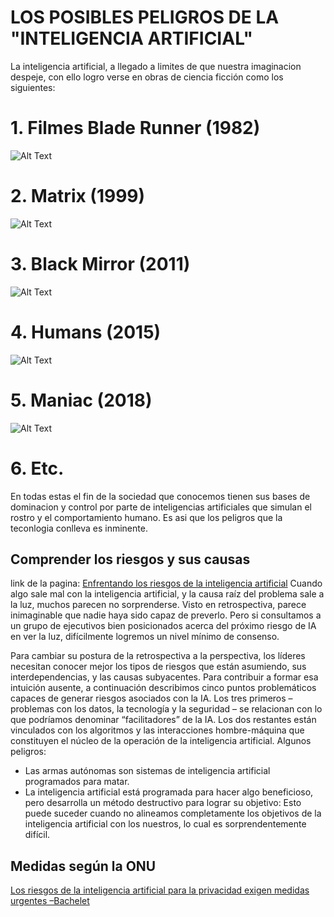#  LOS POSIBLES PELIGROS DE LA "INTELIGENCIA ARTIFICIAL"
La inteligencia artificial, a llegado a limites de que nuestra imaginacion despeje, con ello logro verse en obras de ciencia ficción como los siguientes:
 # 1. Filmes Blade Runner (1982) 
 
 ![Alt Text](https://static.wikia.nocookie.net/cine/images/e/e3/L_41693_0083658_d7712339.jpg/revision/latest?cb=20121006193808)
 
 
 # 2. Matrix (1999)
 
 ![Alt Text](https://cloud10.todocoleccion.online/libros-segunda-mano-cine/tc/2019/03/07/22/154204842_15519937552269F88F.webp)
 
 # 3. Black Mirror (2011)
 
 ![Alt Text](https://upload.wikimedia.org/wikipedia/commons/6/66/Black_Mirror.jpg)

 # 4. Humans (2015)
 
 ![Alt Text](https://images-na.ssl-images-amazon.com/images/I/51B-BOBtQtL._SX218_BO1,204,203,200_QL40_FMwebp_.jpg)
 
 # 5. Maniac (2018)

 ![Alt Text](https://sabanerox.files.wordpress.com/2018/10/maniac-analisis-y-explicacion.png?w=648)
 
 # 6. Etc.



En todas estas el fin de la sociedad que conocemos tienen sus bases de dominacion y control por parte de inteligencias artificiales que simulan el rostro y el comportamiento humano. Es asi que los peligros que la teconlogia conlleva es inminente.
## Comprender los riesgos y sus causas
link de la pagina: [Enfrentando los riesgos de la inteligencia artificial](https://www.mckinsey.com/business-functions/mckinsey-analytics/our-insights/confronting-the-risks-of-artificial-intelligence/es-CL)
Cuando algo sale mal con la inteligencia artificial, y la causa raíz del problema sale a la luz, muchos parecen no sorprenderse. Visto en retrospectiva, parece inimaginable que nadie haya sido capaz de preverlo. Pero si consultamos a un grupo de ejecutivos bien posicionados acerca del próximo riesgo de IA en ver la luz, difícilmente logremos un nivel mínimo de consenso.

Para cambiar su postura de la retrospectiva a la perspectiva, los líderes necesitan conocer mejor los tipos de riesgos que están asumiendo, sus interdependencias, y las causas subyacentes. Para contribuir a formar esa intuición ausente, a continuación describimos cinco puntos problemáticos capaces de generar riesgos asociados con la IA. Los tres primeros – problemas con los datos, la tecnología y la seguridad – se relacionan con lo que podríamos denominar “facilitadores” de la IA. Los dos restantes están vinculados con los algoritmos y las interacciones hombre-máquina que constituyen el núcleo de la operación de la inteligencia artificial.
Algunos peligros:
- Las armas autónomas son sistemas de inteligencia artificial programados para matar.
- La inteligencia artificial está programada para hacer algo beneficioso, pero desarrolla un método destructivo para lograr su objetivo: Esto puede suceder cuando no alineamos completamente los objetivos de la inteligencia artificial con los nuestros, lo cual es sorprendentemente difícil.
## Medidas según la ONU 
[Los riesgos de la inteligencia artificial para la privacidad exigen medidas urgentes –Bachelet](https://www.ohchr.org/SP/NewsEvents/Pages/DisplayNews.aspx?NewsID=27469&LangID=S) 
